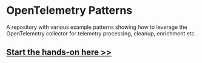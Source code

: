 # OpenTelemetry Patterns

A repository with various example patterns showing how to leverage the OpenTelemetry collector for telemetry processing, cleanup, enrichment etc.

## [Start the hands-on here >>](https://dynatrace.github.io/demo-opentelemetry-patterns)
